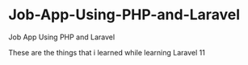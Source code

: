 # Job-App-Using-PHP-and-Laravel
Job App Using PHP and Laravel 

These are the things that i learned while learning Laravel 11
